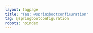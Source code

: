 ```yaml
---
layout: tagpage
title: "Tag: @springbootconfiguration"
tag: @springbootconfiguration
robots: noindex
---
```

